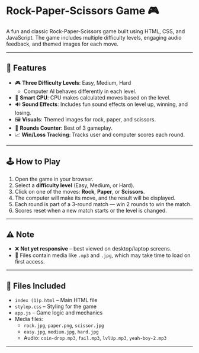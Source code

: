 # Rock-Paper-Scissors Game 🎮

A fun and classic Rock-Paper-Scissors game built using HTML, CSS, and JavaScript. The game includes multiple difficulty levels, engaging audio feedback, and themed images for each move.

---

## 🎯 Features

- 🎮 **Three Difficulty Levels**: Easy, Medium, Hard
  - Computer AI behaves differently in each level.
- 🧠 **Smart CPU**: CPU makes calculated moves based on the level.
- 🔊 **Sound Effects**: Includes fun sound effects on level up, winning, and losing.
- 🖼️ **Visuals**: Themed images for rock, paper, and scissors.
- 🧾 **Rounds Counter**: Best of 3 gameplay.
- 📈 **Win/Loss Tracking**: Tracks user and computer scores each round.

---

## 🕹️ How to Play

1. Open the game in your browser.
2. Select a **difficulty level** (Easy, Medium, or Hard).
3. Click on one of the moves: **Rock**, **Paper**, or **Scissors**.
4. The computer will make its move, and the result will be displayed.
5. Each round is part of a 3-round match — win 2 rounds to win the match.
6. Scores reset when a new match starts or the level is changed.

---

## ⚠️ Note
- ❌ **Not yet responsive** – best viewed on desktop/laptop screens.
- 📁 Files contain media like `.mp3` and `.jpg`, which may take time to load on first access.

---

## 📁 Files Included

- `index (1)p.html` – Main HTML file
- `stylep.css` – Styling for the game
- `app.js` – Game logic and mechanics
- Media files:
  - `rock.jpg`, `paper.png`, `scissor.jpg`
  - `easy.jpg`, `medium.jpg`, `hard.jpg`
  - Audio: `coin-drop.mp3`, `fail.mp3`, `lvlUp.mp3`, `yeah-boy-2.mp3`

---
